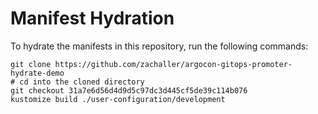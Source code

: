 # Manifest Hydration

To hydrate the manifests in this repository, run the following commands:

```shell
git clone https://github.com/zachaller/argocon-gitops-promoter-hydrate-demo
# cd into the cloned directory
git checkout 31a7e6d56d4d9d5c97dc3d445cf5de39c114b076
kustomize build ./user-configuration/development
```
